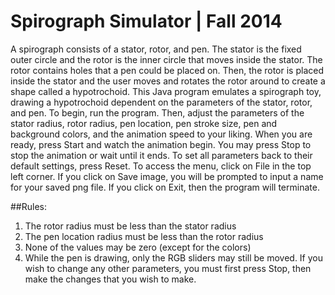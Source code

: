 # Spirograph Simulator | Fall 2014

 A spirograph consists of a stator, rotor, and pen. The stator is the fixed outer circle and the rotor is the inner circle that moves inside the stator. The rotor contains holes that a pen could be placed on. Then, the rotor is placed inside the stator and the user moves and rotates the rotor around to create a shape called a hypotrochoid. This Java program emulates a spirograph toy, drawing a hypotrochoid dependent on the parameters of the stator, rotor, and pen.
To begin, run the program. Then, adjust the parameters of the stator radius, rotor radius, pen location, pen stroke size, pen and background colors, and the animation speed to your liking. When you are ready, press Start and watch the animation begin. You may press Stop to stop the animation or wait until it ends. To set all parameters back to their default settings, press Reset.
To access the menu, click on File in the top left corner. If you click on Save image, you will be prompted to input a name for your saved png file. If you click on Exit, then the program will terminate.

##Rules:
1. The rotor radius must be less than the stator radius
2. The pen location radius must be less than the rotor radius
3. None of the values may be zero (except for the colors)
4. While the pen is drawing, only the RGB sliders may still be moved. If you wish to
change any other parameters, you must first press Stop, then make the changes that you wish to make.
